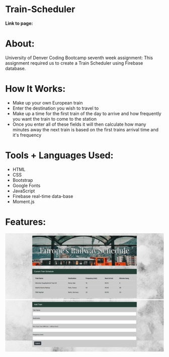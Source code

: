 # Train-Scheduler

**Link to page:**

# About:
University of Denver Coding Bootcamp seventh week assignment: This assignment required us to create a Train Scheduler using Firebase database.

# How It Works:
- Make up your own European train
- Enter the destination you wish to travel to
- Make up a time for the first train of the day to arrive and how frequently you want the train to come to the station
- Once you enter all of these fields it will then calculate how many minutes away the next train is based on the first trains arrival time and it's frequency

# Tools + Languages Used:
* HTML
* CSS
* Bootstrap
* Google Fonts
* JavaScript
* Firebase real-time data-base
* Moment.js

# Features:
![Image](trainpage.png)
![Image](trainpage2.png)